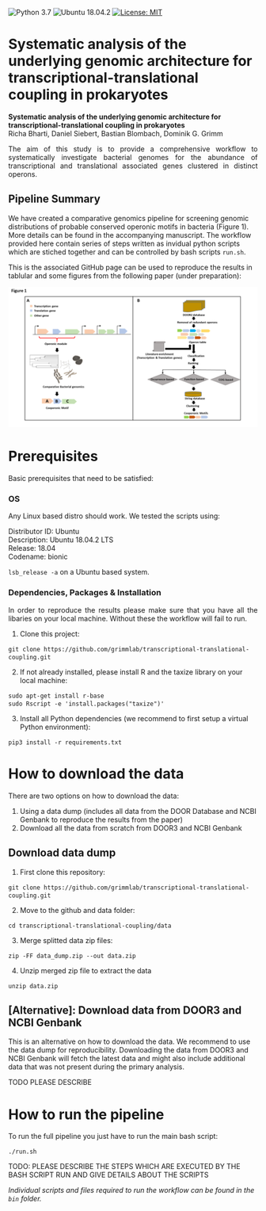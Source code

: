 ![Python 3.7](https://img.shields.io/badge/Python-3.7-blue.svg) ![Ubuntu 18.04.2](https://img.shields.io/badge/Ubuntu-18.04.2-green.svg) [![License: MIT](https://img.shields.io/badge/License-MIT-yellow.svg)](https://opensource.org/licenses/MIT)

# Systematic analysis of the underlying genomic architecture for transcriptional-translational coupling in prokaryotes


**Systematic analysis of the underlying genomic architecture for transcriptional-translational coupling in prokaryotes**  
Richa Bharti, Daniel Siebert, Bastian Blombach, Dominik G. Grimm

 <p style='text-align: justify;'> The aim of this study is to provide a comprehensive workflow to systematically investigate bacterial genomes for the abundance of transcriptional and translational associated genes clustered in distinct operons.</p>

 ## Pipeline Summary
We have created a comparative genomics pipeline for screening genomic distributions of probable conserved operonic motifs in bacteria (Figure 1). More details can be found in the accompanying manuscript. The workflow provided here contain series of steps written as invidual python scripts which are stiched together and can be controlled by bash scripts `run.sh`.

This is the associated GitHub page can be used to reproduce the results in tablular and some figures from the following paper (under preparation):


<p align="center">
  <img src="https://github.com/grimmlab/transcriptional-translational-coupling/blob/master/Figure%201.png">
</p>

# Prerequisites
Basic prerequisites that need to be satisfied:

### OS
Any Linux based distro should work. We tested the scripts using:

Distributor ID: Ubuntu <br/>
Description:    Ubuntu 18.04.2 LTS <br/>
Release:        18.04 <br/>
Codename:       bionic <br/>

`lsb_release -a` on a Ubuntu based system.

###  Dependencies, Packages & Installation
<p style='text-align: justify;'> In order to reproduce the results please make sure that you have all the libaries on your local machine.
Without these the workflow will fail to run. </p>

1. Clone this project:
```
git clone https://github.com/grimmlab/transcriptional-translational-coupling.git
```
   
2. If not already installed, please install R and the taxize library on your local machine:
```
sudo apt-get install r-base
sudo Rscript -e 'install.packages("taxize")'
```
   
3. Install all Python dependencies (we recommend to first setup a virtual Python environment): 
```
pip3 install -r requirements.txt
```
    

# How to download the data

There are two options on how to download the data:
1. Using a data dump (includes all data from the DOOR Database and NCBI Genbank to reproduce the results from the paper)
2. Download all the data from scratch from DOOR3 and NCBI Genbank

## Download data dump
1. First clone this repository:
```
git clone https://github.com/grimmlab/transcriptional-translational-coupling.git
```
   
2. Move to the github and data folder:
```
cd transcriptional-translational-coupling/data
```
   
3. Merge splitted data zip files:
```
zip -FF data_dump.zip --out data.zip
```
   
4. Unzip merged zip file to extract the data
```
unzip data.zip
```
   
## [Alternative]: Download data from DOOR3 and NCBI Genbank

This is an alternative on how to download the data. We recommend to use the data dump for reproducibility. Downloading the data from DOOR3 and NCBI Genbank will fetch the latest data and might also include additional data that was not present during the primary analysis.

TODO PLEASE DESCRIBE



# How to run the pipeline

To run the full pipeline you just have to run the main bash script:

```
./run.sh
```

TODO: PLEASE DESCRIBE THE STEPS WHICH ARE EXECUTED BY THE BASH SCRIPT RUN AND GIVE DETAILS ABOUT THE SCRIPTS

*Individual scripts and files required to run the workflow can be found in the `bin` folder.*



